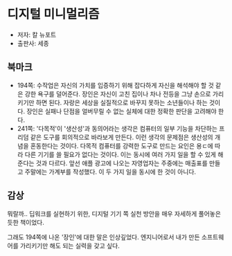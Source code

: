 # 디지털 미니멀리즘

- 저자: 칼 뉴포트
- 출판사: 세종

## 북마크

- 194쪽: 수작업은 자신의 가치를 입증하기 위해 잡다하게 자신을 해석해야 할 것 같은 강한 욕구를 덜어준다. 장인은 자신이 고친 집이나 차나 전등을 그냥 손으로 가리키기만 하면 된다. 자랑은 세상을 실질적으로 바꾸지 못하는 소년들이나 하는 것이다. 장인은 실패나 단점을 얼버무릴 수 없는 실체에 대한 정확한 판단을 고려해야 한다.
- 241쪽: '다목적'이 '생산성'과 동의어라는 생각은 컴퓨터의 일부 기능을 차단하는 프리덤 같은 도구를 회의적으로 바라보게 만든다. 이런 생각의 문제점은 생산성의 개념을 혼동한다는 것이다. 다목적 컴퓨터를 강력한 도구로 만드는 요인은 용ㄷ에 따라 다른 기기를 쓸 필요가 없다는 것이다. 이는 동시에 여러 가지 일을 할 수 있게 해준다는 것과 다르다. 앞선 애플 광고에 나오는 자영업자는 주중에는 매출표를 만들고 주말에는 가계부를 작성했다. 이 두 가지 일을 동시에 한 것이 아니다.

## 감상

뭐랄까.. 딥워크를 실현하기 위한, 디지털 기기 쪽 실천 방안을 매우 자세하게 풀어놓은 듯한 책이었다.

그래도 194쪽에 나온 '장인'에 대한 말은 인상깊었다. 엔지니어로서 내가 만든 소프트웨어를 가리키기만 해도 되는 실력을 갖고 싶다.
